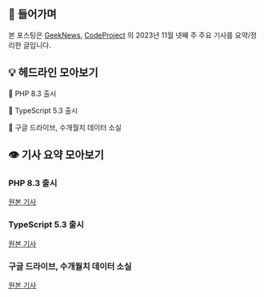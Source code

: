## 📢 들어가며

본 포스팅은 [GeekNews](https://news.hada.io/), [CodeProject](https://www.codeproject.com/script/news/list.aspx) 의 2023년 11월 넷째 주 주요 기사를 요약/정리한 글입니다.

## 💡 헤드라인 모아보기

📰 PHP 8.3 출시

📰 TypeScript 5.3 출시

📰 구글 드라이브, 수개월치 데이터 소실

## 👁️ 기사 요약 모아보기

### PHP 8.3 출시

[원본 기사](https://devclass.com/2023/11/23/php-8-3-is-released-with-new-features-as-8-0-heads-for-end-of-life/)

### TypeScript 5.3 출시

[원본 기사](https://devblogs.microsoft.com/typescript/announcing-typescript-5-3/)

### 구글 드라이브, 수개월치 데이터 소실

[원본 기사](https://www.bleepingcomputer.com/news/google/google-drive-users-angry-over-losing-months-of-stored-data/#google_vignette)
